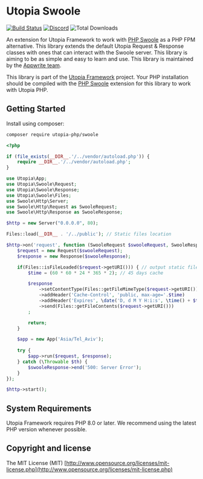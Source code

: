 # Utopia Swoole

[![Build Status](https://travis-ci.com/utopia-php/swoole.svg?branch=master)](https://travis-ci.com/utopia-php/swoole)
[![Discord](https://img.shields.io/discord/564160730845151244?label=discord)](https://appwrite.io/discord)
![Total Downloads](https://img.shields.io/packagist/dt/utopia-php/swoole.svg)

An extension for Utopia Framework to work with [PHP Swoole](https://github.com/swoole/swoole-src) as a PHP FPM alternative. This library extends the default Utopia Request & Response classes with ones that can interact with the Swoole server. This library is aiming to be as simple and easy to learn and use. This library is maintained by the [Appwrite team](https://appwrite.io).

This library is part of the [Utopia Framework](https://github.com/utopia-php/framework) project. Your PHP installation should be compiled with the [PHP Swoole](https://github.com/swoole/swoole-src) extension for this library to work with Utopia PHP.

## Getting Started

Install using composer:
```bash
composer require utopia-php/swoole
```

```php
<?php

if (file_exists(__DIR__.'/../vendor/autoload.php')) {
    require __DIR__.'/../vendor/autoload.php';
}

use Utopia\App;
use Utopia\Swoole\Request;
use Utopia\Swoole\Response;
use Utopia\Swoole\Files;
use Swoole\Http\Server;
use Swoole\Http\Request as SwooleRequest;
use Swoole\Http\Response as SwooleResponse;

$http = new Server("0.0.0.0", 80);

Files::load(__DIR__ . '/../public'); // Static files location

$http->on('request', function (SwooleRequest $swooleRequest, SwooleResponse $swooleResponse) {
    $request = new Request($swooleRequest);
    $response = new Response($swooleResponse);

    if(Files::isFileLoaded($request->getURI())) { // output static files with cache headers
        $time = (60 * 60 * 24 * 365 * 2); // 45 days cache

        $response
            ->setContentType(Files::getFileMimeType($request->getURI()))
            ->addHeader('Cache-Control', 'public, max-age='.$time)
            ->addHeader('Expires', \date('D, d M Y H:i:s', \time() + $time).' GMT') // 45 days cache
            ->send(Files::getFileContents($request->getURI()))
        ;

        return;
    }

    $app = new App('Asia/Tel_Aviv');
    
    try {
        $app->run($request, $response);
    } catch (\Throwable $th) {
        $swooleResponse->end('500: Server Error');
    }
});

$http->start();

```

## System Requirements

Utopia Framework requires PHP 8.0 or later. We recommend using the latest PHP version whenever possible.

## Copyright and license

The MIT License (MIT) [http://www.opensource.org/licenses/mit-license.php](http://www.opensource.org/licenses/mit-license.php)
